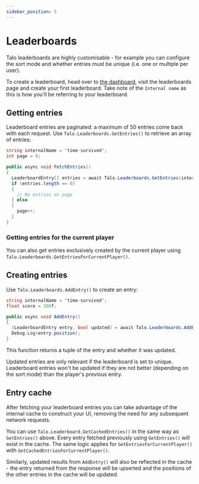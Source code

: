 ```yaml
---
sidebar_position: 5
---
```


# Leaderboards

Talo leaderboards are highly customisable - for example you can configure the sort mode and whether entries must be unique (i.e. one or multiple per user).

To create a leaderboard, head over to [the dashboard](https://dashboard.trytalo.com), visit the leaderboards page and create your first leaderboard. Take note of the `Internal name` as this is how you'll be referring to your leaderboard.

## Getting entries

Leaderboard entries are paginated: a maximum of 50 entries come back with each request. Use `Talo.Leaderboards.GetEntries()` to retrieve an array of entries:

```csharp title="GetEntries.cs"
string internalName = 'time-survived';
int page = 0;

public async void FetchEntries()
{
  LeaderboardEntry[] entries = await Talo.Leaderboards.GetEntries(internalName, page);
  if (entries.length == 0)
  {
    // No entries on page
  } else
  {
    page++;
  }
}
```

### Getting entries for the current player

You can also get entries exclusively created by the current player using `Talo.Leaderboards.GetEntriesForCurrentPlayer()`.

## Creating entries

Use `Talo.Leaderboards.AddEntry()` to create an entry:

```csharp title="AddEntry.cs"
string internalName = 'time-survived';
float score = 300f;

public async void AddEntry()
{
  (LeaderboardEntry entry, bool updated) = await Talo.Leaderboards.AddEntry(internalName, score);
  Debug.Log(entry.position);
}
```

This function returns a tuple of the entry and whether it was updated.

Updated entries are only relevant if the leaderboard is set to unique. Leaderboard entries won't be updated if they are not better (depending on the sort mode) than the player's previous entry.

## Entry cache

After fetching your leaderboard entries you can take advantage of the internal cache to construct your UI, removing the need for any subsequent network requests.

You can use `Talo.Leaderboard.GetCachedEntries()` in the same way as `GetEntries()` above. Every entry fetched previously using `GetEntries()` will exist in the cache. The same logic applies for `GetEntriesForCurrentPlayer()` with `GetCachedEntriesForCurrentPlayer()`.

Similarly, updated results from `AddEntry()` will also be reflected in the cache - the entry returned from the response will be upserted and the positions of the other entries in the cache will be updated.

